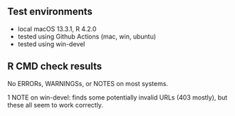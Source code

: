 ## Test environments

* local macOS 13.3.1, R 4.2.0
* tested using Github Actions (mac, win, ubuntu)
* tested using win-devel

## R CMD check results

No ERRORs, WARNINGSs, or NOTES on most systems.

1 NOTE on win-devel: finds some potentially invalid URLs (403 mostly),
but these all seem to work correctly.
